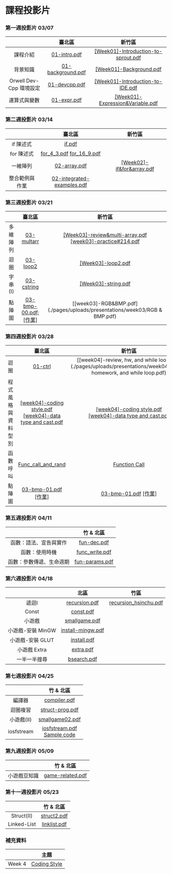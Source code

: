 # 課程投影片

### 第一週投影片 03/07

|    |臺北區| 新竹區|
|:---:|:---:|:---:|
| 課程介紹 | [01-intro.pdf](./pages/uploads/presentations/week01/01-intro.pdf) | [[Week01]-Introduction-to-sprout.pdf](./pages/uploads/presentations/week01/[Sprout][2015][Week01]-Introduction-to-sprout.pdf) |
| 背景知識 | [01-background.pdf](./pages/uploads/presentations/week01/01-background.pdf) | [[Week01]-Background.pdf](./pages/uploads/presentations/week01/[Sprout][2015][Week01]-Background.pdf) |
| Orwell Dev-Cpp 環境設定 | [01-devcpp.pdf](./pages/uploads/presentations/week01/01-devcpp.pdf) | [[Week01]-Introduction-to-IDE.pdf](./pages/uploads/presentations/week01/[Sprout][2015][Week01]-Introduction-to-IDE.pdf) |
| 運算式與變數 | [01-expr.pdf](./pages/uploads/presentations/week01/01-expr.pdf) | [[Week01]-Expression&Variable.pdf](./pages/uploads/presentations/week01/[Sprout][2015][Week01]-Expression&Variable.pdf) |


### 第二週投影片 03/14

|               | 臺北區         | 新竹區  |
| :-------------: |:-------------:| :-----:|
| if 陳述式      | [if.pdf](./pages/uploads/presentations/week02/if.pdf) |    |
| for 陳述式     | [for_4_3.pdf](./pages/uploads/presentations/week02/for_4_3.pdf) [for_16_9.pdf](./pages/uploads/presentations/week02/for_16_9.pdf)      |     |
| 一維陣列 |  [02-array.pdf](./pages/uploads/presentations/week02/02-array.pdf)      |[[Week02]-if&for&array.pdf](./pages/uploads/presentations/week02/Hsinchu0314.pdf)|
|整合範例與作業|[02-integrated-examples.pdf](./pages/uploads/presentations/week02/02-integrated-examples.pdf)| &nbsp; |


### 第三週投影片 03/21

|               | 臺北區        | 新竹區 |
|:-------------:|:-------------:|:------:|
| 多維陣列|[03-multarr](./pages/uploads/presentations/week03/multarr/slides.html) |[[Week03]-review&multi-array.pdf](./pages/uploads/presentations/week03/0321hw&review&multi-array.pdf)<br>[[week03]-practice#214.pdf](./pages/uploads/presentations/week03/214landmine.pdf) |
| 迴圈 | [03-loop2](./pages/uploads/presentations/week03/loop2/slides.html) |[[Week03]-loop2.pdf](./pages/uploads/presentations/week03/0321loop.pdf)|
| 字串(I) | [03-cstring](./pages/uploads/presentations/week03/cstring/slides.html) |[[Week03]-string.pdf](./pages/uploads/presentations/week03/0321string.pdf) |
| 點陣圖 | [03-bmp-00.pdf;](./pages/uploads/presentations/week03/03-bmp-00.pdf) [[作業]](http://tw-csie-sprout.github.io/programming15spring/#!homework.md#點陣圖_%28第一階段%29) | [[week03]-RGB&BMP.pdf](./pages/uploads/presentations/week03/RGB & BMP.pdf)  |


### 第四週投影片 03/28
|               | 臺北區        | 新竹區 |
|:-------------:|:-------------:|:------:|
| 迴圈 | [01-ctrl](./pages/uploads/presentations/week04/loop2/slides.html)|[[week04]-review, hw, and while loop.pdf](./pages/uploads/presentations/week04/review, homework, and while loop.pdf)|
| 程式風格與資料型別 | [[week04]-coding style.pdf](./pages/uploads/presentations/week04/CodingStyle.pdf)<br>[[week04]-data type and cast.pdf](./pages/uploads/presentations/week04/Data-type-cast.pdf) |[[week04]-coding style.pdf](./pages/uploads/presentations/week04/CodingStyle.pdf)<br>[[week04]-data type and cast.pdf](./pages/uploads/presentations/week04/Data-type-cast.pdf)
| 函數呼叫 | [Func_call_and_rand](./pages/uploads/presentations/week04/function_call_north.pdf)| [Function Call](./pages/uploads/presentations/week04/Function-call.pdf) |
| 點陣圖 | [03-bmp-01.pdf](./pages/uploads/presentations/week04/03-bmp-01.pdf) [[作業]](http://tw-csie-sprout.github.io/programming15spring/#!homework.md#點陣圖_%28第一階段%29) | [03-bmp-01.pdf](./pages/uploads/presentations/week04/03-bmp-01.pdf) [[作業]](http://tw-csie-sprout.github.io/programming15spring/#!homework.md#點陣圖_%28第一階段%29) |

### 第五週投影片 04/11

|               |   竹 & 北區   |
|:-------------:|:-------------:|
| 函數：語法、宣告與實作 | [fun-dec.pdf](./pages/uploads/presentations/week05/fun-dec.pdf) |
| 函數：使用時機 | [func_write.pdf](./pages/uploads/presentations/week05/func_write.pdf) |
| 函數：參數傳遞、生命週期 | [fun-params.pdf](./pages/uploads/presentations/week05/fun-params.pdf) |

### 第六週投影片 04/18

|               |   北區   | 竹區 |
|:-------------:|:-------------:|:----:|
| 遞迴I | [recursion.pdf](./pages/uploads/presentations/week06/recursion.pdf) | [recursion_hsinchu.pdf](./pages/uploads/presentations/week06/recursion_hsinchu.pdf) |
| Const | [const.pdf](./pages/uploads/presentations/week06/const.pdf) | |
| 小遊戲 | [smallgame.pdf](./pages/uploads/presentations/week06/smallgame.pdf) | |
| 小遊戲-安裝 MinGW | [install-mingw.pdf](./pages/uploads/presentations/week06/install-mingw.pdf) | |
| 小遊戲-安裝 GLUT | [install.pdf](./pages/uploads/presentations/week06/install.pdf) | |
| 小遊戲 Extra | [extra.pdf](./pages/uploads/presentations/week06/extra.pdf) | |
| 一半一半搜尋 | [bsearch.pdf](./pages/uploads/presentations/week06/bsearch.pdf) | &nbsp; |

### 第七週投影片 04/25
|               |   竹 &amp; 北區   |
|:-------------:|:-----------------:|
| 編譯器 | [compiler.pdf](https://drive.google.com/open?id=0B13ab_fQ7QbjZmZQUmRWUXE0cHc&authuser=0) |
| 迴圈複習 | [struct-prog.pdf](./pages/uploads/presentations/week07/struct-prog.pdf) |
| 小遊戲(II) | [smallgame02.pdf](./pages/uploads/presentations/week07/smallgame02.pdf) |
| iosfstream | [iosfstream.pdf](./pages/uploads/presentations/week07/iosfstream.pdf)<br>[Sample code](./pages/uploads/presentations/week07/iosfstream.zip) |

### 第九週投影片 05/09
|               |   竹 &amp; 北區   |
|:-------------:|:-----------------:|
| 小遊戲豆知識  | [game-related.pdf](./pages/uploads/presentations/week09/game-related.pdf) |

### 第十一週投影片 05/23

|               |   竹 &amp; 北區   |
|:-------------:|:-----------------:|
| Struct(II)  | [struct2.pdf](./pages/uploads/presentations/week11/struct2.pdf) |
| Linked-List  | [linklist.pdf](./pages/uploads/presentations/week11/linklist.pdf) |


### 補充資料
|           | 主題 |
|:---------:|:----:|
| Week 4    | [Coding Style](./pages/uploads/presentations/other/codingstyle.pdf) |
